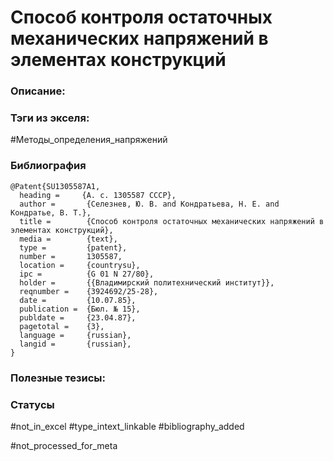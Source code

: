 # Способ контроля остаточных механических напряжений в элементах конструкций

### Описание:

### Тэги из экселя:
#Методы_определения_напряжений 

### Библиография
```
@Patent{SU1305587A1,
  heading =     {А. с. 1305587 СССР},
  author =       {Селезнев, Ю. В. and Кондратьева, Н. Е. and Кондратье, В. Т.},
  title =        {Способ контроля остаточных механических напряжений в элементах конструкций},
  media =        {text},
  type =         {patent},
  number =       1305587,
  location =     {countrysu},
  ipc =          {G 01 N 27/80},
  holder =       {{Владимирский политехнический институт}},
  reqnumber =    {3924692/25-28},
  date =         {10.07.85},
  publication =  {Бюл. № 15},
  publdate =     {23.04.87},
  pagetotal =    {3},
  language =     {russian},
  langid =       {russian},
}
```

### Полезные тезисы:

### Статусы
#not_in_excel 
#type_intext_linkable
#bibliography_added

#not_processed_for_meta
